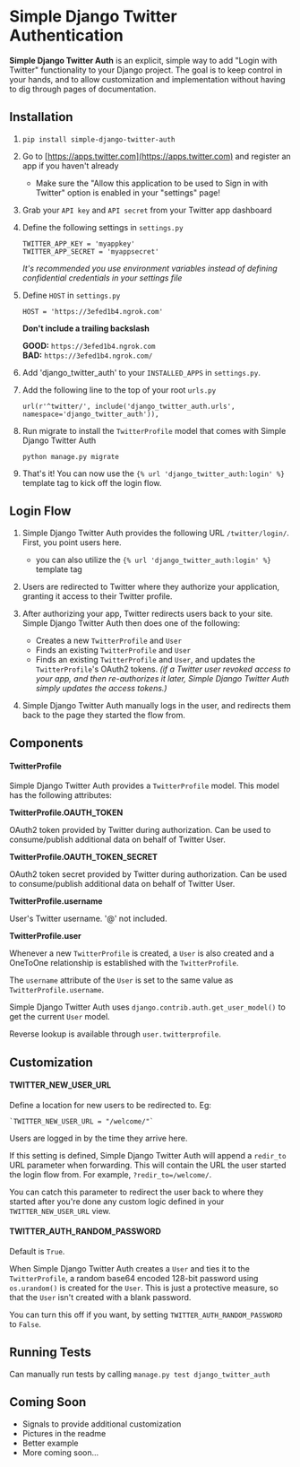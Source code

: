 # Simple Django Twitter Authentication

**Simple Django Twitter Auth** is an explicit, simple way to add "Login with Twitter" functionality to your Django project. The goal is to keep control in your hands, and to allow customization and implementation without having to dig through pages of documentation.

## Installation

1. `pip install simple-django-twitter-auth`

2. Go to [https://apps.twitter.com](https://apps.twitter.com) and register an app if you haven't already
	- Make sure the "Allow this application to be used to Sign in with Twitter" option is enabled in your "settings" page!

3. Grab your `API key` and `API secret` from your Twitter app dashboard

4. Define the following settings in `settings.py`

	`TWITTER_APP_KEY = 'myappkey'`  
	`TWITTER_APP_SECRET = 'myappsecret'`

	*It's recommended you use environment variables instead of defining confidential credentials in your settings file*

5. Define `HOST` in `settings.py`

	`HOST = 'https://3efed1b4.ngrok.com'`

	**Don't include a trailing backslash**

	**GOOD:** `https://3efed1b4.ngrok.com`  
	**BAD:**  `https://3efed1b4.ngrok.com/`

6. Add 'django_twitter_auth' to your `INSTALLED_APPS` in `settings.py`.

7. Add the following line to the top of your root `urls.py`

	`url(r'^twitter/', include('django_twitter_auth.urls', namespace='django_twitter_auth')),`

8. Run migrate to install the `TwitterProfile` model that comes with Simple Django Twitter Auth

	`python manage.py migrate`

9. That's it! You can now use the `{% url 'django_twitter_auth:login' %}` template tag to kick off the login flow.

## Login Flow

1. Simple Django Twitter Auth provides the following URL `/twitter/login/`. First, you point users here.
	- you can also utilize the `{% url 'django_twitter_auth:login' %}` template tag

2. Users are redirected to Twitter where they authorize your application, granting it access to their Twitter profile.

3. After authorizing your app, Twitter redirects users back to your site. Simple Django Twitter Auth then does one of the following:
	- Creates a new `TwitterProfile` and `User`
	- Finds an existing `TwitterProfile` and `User`
	- Finds an existing `TwitterProfile` and `User`, and updates the `TwitterProfile`'s OAuth2 tokens. *(if a Twitter user revoked access to your app, and then re-authorizes it later, Simple Django Twitter Auth simply updates the access tokens.)*

4. Simple Django Twitter Auth manually logs in the user, and redirects them back to the page they started the flow from.

## Components

#### TwitterProfile

Simple Django Twitter Auth provides a `TwitterProfile` model. This model has the following attributes:

**TwitterProfile.OAUTH_TOKEN**

OAuth2 token provided by Twitter during authorization. Can be used to consume/publish additional data on behalf of Twitter User.

**TwitterProfile.OAUTH_TOKEN_SECRET**

OAuth2 token secret provided by Twitter during authorization. Can be used to consume/publish additional data on behalf of Twitter User.

**TwitterProfile.username**

User's Twitter username. '@' not included.

**TwitterProfile.user**

Whenever a new `TwitterProfile` is created, a `User` is also created and a OneToOne relationship is established with the `TwitterProfile`.

The `username` attribute of the `User` is set to the same value as `TwitterProfile.username`.

Simple Django Twitter Auth uses `django.contrib.auth.get_user_model()` to get the current `User` model.

Reverse lookup is available through `user.twitterprofile`.

## Customization

#### TWITTER_NEW_USER_URL

Define a location for new users to be redirected to. Eg:

	`TWITTER_NEW_USER_URL = "/welcome/"`

Users are logged in by the time they arrive here.

If this setting is defined, Simple Django Twitter Auth will append a `redir_to` URL parameter when forwarding. This will contain the URL the user started the login flow from. For example, `?redir_to=/welcome/`.

You can catch this parameter to redirect the user back to where they started after you're done any custom logic defined in your `TWITTER_NEW_USER_URL` view.

#### TWITTER_AUTH_RANDOM_PASSWORD 

Default is `True`.

When Simple Django Twitter Auth creates a `User` and ties it to the `TwitterProfile`, a random base64 encoded 128-bit password using `os.urandom()` is created for the `User`. This is just a protective measure, so that the `User` isn't created with a blank password.

You can turn this off if you want, by setting `TWITTER_AUTH_RANDOM_PASSWORD` to `False`.

## Running Tests

Can manually run tests by calling `manage.py test django_twitter_auth` 

## Coming Soon 

- Signals to provide additional customization
- Pictures in the readme
- Better example
- More coming soon...